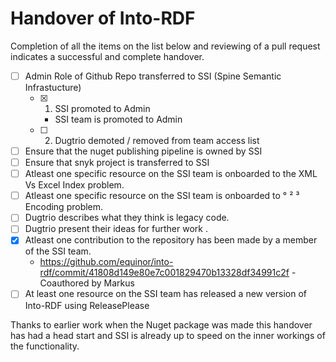 # Handover of Into-RDF

Completion of all the items on the list below and reviewing of a pull request indicates a successful and complete handover.

- [ ] Admin Role of Github Repo transferred to SSI (Spine Semantic Infrastucture)
  - [x] 1. SSI promoted to Admin
    - SSI team is promoted to Admin
  - [ ] 2. Dugtrio demoted / removed from team access list
- [ ] Ensure that the nuget publishing pipeline is owned by SSI
- [ ] Ensure that snyk project is transferred to SSI
- [ ] Atleast one specific resource on the SSI team is onboarded to the XML Vs Excel Index problem.
- [ ] Atleast one specific resource on the SSI team is onboarded to ° ² ³ Encoding problem.
- [ ] Dugtrio describes what they think is legacy code.
- [ ] Dugtrio present their ideas for further work .
- [x] Atleast one contribution to the repository has been made by a member of the SSI team.
  -  https://github.com/equinor/into-rdf/commit/41808d149e80e7c001829470b13328df34991c2f - Coauthored by Markus
- [ ] At least one resource on the SSI team has released a new version of Into-RDF using ReleasePlease

Thanks to earlier work when the Nuget package was made this handover has had a head start and SSI is already up to speed on the inner workings of the functionality.
